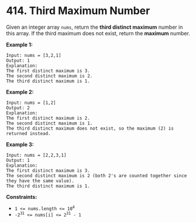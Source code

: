 # 414. Third Maximum Number

Given an integer array `nums`, return the **third distinct maximum** number in this array. If the third maximum does not exist, return the **maximum** number.

**Example 1:**

```
Input: nums = [3,2,1]
Output: 1
Explanation:
The first distinct maximum is 3.
The second distinct maximum is 2.
The third distinct maximum is 1.
```

**Example 2:**

```
Input: nums = [1,2]
Output: 2
Explanation:
The first distinct maximum is 2.
The second distinct maximum is 1.
The third distinct maximum does not exist, so the maximum (2) is returned instead.
```

**Example 3:**

```
Input: nums = [2,2,3,1]
Output: 1
Explanation:
The first distinct maximum is 3.
The second distinct maximum is 2 (both 2's are counted together since they have the same value).
The third distinct maximum is 1.
```

**Constraints:**

- <code>1 <= nums.length <= 10<sup>4</sup></code>
- <code>-2<sup>31</sup> <= nums[i] <= 2<sup>31</sup> - 1

